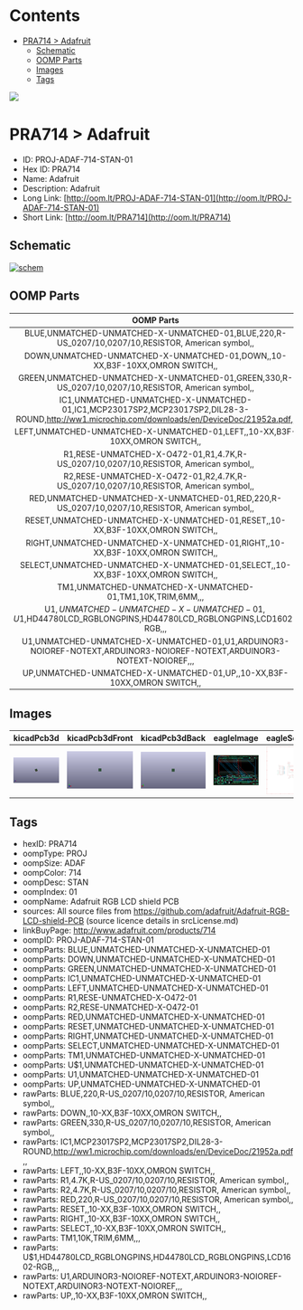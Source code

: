 



Contents
========

* [PRA714 > Adafruit](#pra714--adafruit)
	* [Schematic](#schematic)
	* [OOMP Parts](#oomp-parts)
	* [Images](#images)
	* [Tags](#tags)
  
![][im]
# PRA714 > Adafruit

- ID: PROJ-ADAF-714-STAN-01
- Hex ID: PRA714
- Name: Adafruit
- Description: Adafruit
- Long Link: [http://oom.lt/PROJ-ADAF-714-STAN-01](http://oom.lt/PROJ-ADAF-714-STAN-01)
- Short Link: [http://oom.lt/PRA714](http://oom.lt/PRA714)

## Schematic
  
[![schem](eagleSchemImage.png)](eagleSchemImage.png)
## OOMP Parts
  

|OOMP Parts|
| :---: |
|BLUE,UNMATCHED-UNMATCHED-X-UNMATCHED-01,BLUE,220,R-US_0207/10,0207/10,RESISTOR, American symbol,,|
|DOWN,UNMATCHED-UNMATCHED-X-UNMATCHED-01,DOWN,,10-XX,B3F-10XX,OMRON SWITCH,,|
|GREEN,UNMATCHED-UNMATCHED-X-UNMATCHED-01,GREEN,330,R-US_0207/10,0207/10,RESISTOR, American symbol,,|
|IC1,UNMATCHED-UNMATCHED-X-UNMATCHED-01,IC1,MCP23017SP2,MCP23017SP2,DIL28-3-ROUND,http://ww1.microchip.com/downloads/en/DeviceDoc/21952a.pdf,,|
|LEFT,UNMATCHED-UNMATCHED-X-UNMATCHED-01,LEFT,,10-XX,B3F-10XX,OMRON SWITCH,,|
|R1,RESE-UNMATCHED-X-O472-01,R1,4.7K,R-US_0207/10,0207/10,RESISTOR, American symbol,,|
|R2,RESE-UNMATCHED-X-O472-01,R2,4.7K,R-US_0207/10,0207/10,RESISTOR, American symbol,,|
|RED,UNMATCHED-UNMATCHED-X-UNMATCHED-01,RED,220,R-US_0207/10,0207/10,RESISTOR, American symbol,,|
|RESET,UNMATCHED-UNMATCHED-X-UNMATCHED-01,RESET,,10-XX,B3F-10XX,OMRON SWITCH,,|
|RIGHT,UNMATCHED-UNMATCHED-X-UNMATCHED-01,RIGHT,,10-XX,B3F-10XX,OMRON SWITCH,,|
|SELECT,UNMATCHED-UNMATCHED-X-UNMATCHED-01,SELECT,,10-XX,B3F-10XX,OMRON SWITCH,,|
|TM1,UNMATCHED-UNMATCHED-X-UNMATCHED-01,TM1,10K,TRIM,6MM,,,|
|U$1,UNMATCHED-UNMATCHED-X-UNMATCHED-01,U$1,HD44780LCD_RGBLONGPINS,HD44780LCD_RGBLONGPINS,LCD1602-RGB,,,|
|U1,UNMATCHED-UNMATCHED-X-UNMATCHED-01,U1,ARDUINOR3-NOIOREF-NOTEXT,ARDUINOR3-NOIOREF-NOTEXT,ARDUINOR3-NOTEXT-NOIOREF,,,|
|UP,UNMATCHED-UNMATCHED-X-UNMATCHED-01,UP,,10-XX,B3F-10XX,OMRON SWITCH,,|

## Images
  
  

|kicadPcb3d|kicadPcb3dFront|kicadPcb3dBack|eagleImage|eagleSchemImage|
| :---: | :---: | :---: | :---: | :---: |
|[![kicadPcb3d](kicadPcb3d_140.png)](kicadPcb3d.png)|[![kicadPcb3dFront](kicadPcb3dFront_140.png)](kicadPcb3dFront.png)|[![kicadPcb3dBack](kicadPcb3dBack_140.png)](kicadPcb3dBack.png)|[![eagleImage](eagleImage_140.png)](eagleImage.png)|[![eagleSchemImage](eagleSchemImage_140.png)](eagleSchemImage.png)|

## Tags

- hexID: PRA714
- oompType: PROJ
- oompSize: ADAF
- oompColor: 714
- oompDesc: STAN
- oompIndex: 01
- oompName: Adafruit RGB LCD shield PCB
- sources: All source files from https://github.com/adafruit/Adafruit-RGB-LCD-shield-PCB (source licence details in srcLicense.md)
- linkBuyPage: http://www.adafruit.com/products/714
- oompID: PROJ-ADAF-714-STAN-01
- oompParts: BLUE,UNMATCHED-UNMATCHED-X-UNMATCHED-01
- oompParts: DOWN,UNMATCHED-UNMATCHED-X-UNMATCHED-01
- oompParts: GREEN,UNMATCHED-UNMATCHED-X-UNMATCHED-01
- oompParts: IC1,UNMATCHED-UNMATCHED-X-UNMATCHED-01
- oompParts: LEFT,UNMATCHED-UNMATCHED-X-UNMATCHED-01
- oompParts: R1,RESE-UNMATCHED-X-O472-01
- oompParts: R2,RESE-UNMATCHED-X-O472-01
- oompParts: RED,UNMATCHED-UNMATCHED-X-UNMATCHED-01
- oompParts: RESET,UNMATCHED-UNMATCHED-X-UNMATCHED-01
- oompParts: RIGHT,UNMATCHED-UNMATCHED-X-UNMATCHED-01
- oompParts: SELECT,UNMATCHED-UNMATCHED-X-UNMATCHED-01
- oompParts: TM1,UNMATCHED-UNMATCHED-X-UNMATCHED-01
- oompParts: U$1,UNMATCHED-UNMATCHED-X-UNMATCHED-01
- oompParts: U1,UNMATCHED-UNMATCHED-X-UNMATCHED-01
- oompParts: UP,UNMATCHED-UNMATCHED-X-UNMATCHED-01
- rawParts: BLUE,220,R-US_0207/10,0207/10,RESISTOR, American symbol,,
- rawParts: DOWN,,10-XX,B3F-10XX,OMRON SWITCH,,
- rawParts: GREEN,330,R-US_0207/10,0207/10,RESISTOR, American symbol,,
- rawParts: IC1,MCP23017SP2,MCP23017SP2,DIL28-3-ROUND,http://ww1.microchip.com/downloads/en/DeviceDoc/21952a.pdf,,
- rawParts: LEFT,,10-XX,B3F-10XX,OMRON SWITCH,,
- rawParts: R1,4.7K,R-US_0207/10,0207/10,RESISTOR, American symbol,,
- rawParts: R2,4.7K,R-US_0207/10,0207/10,RESISTOR, American symbol,,
- rawParts: RED,220,R-US_0207/10,0207/10,RESISTOR, American symbol,,
- rawParts: RESET,,10-XX,B3F-10XX,OMRON SWITCH,,
- rawParts: RIGHT,,10-XX,B3F-10XX,OMRON SWITCH,,
- rawParts: SELECT,,10-XX,B3F-10XX,OMRON SWITCH,,
- rawParts: TM1,10K,TRIM,6MM,,,
- rawParts: U$1,HD44780LCD_RGBLONGPINS,HD44780LCD_RGBLONGPINS,LCD1602-RGB,,,
- rawParts: U1,ARDUINOR3-NOIOREF-NOTEXT,ARDUINOR3-NOIOREF-NOTEXT,ARDUINOR3-NOTEXT-NOIOREF,,,
- rawParts: UP,,10-XX,B3F-10XX,OMRON SWITCH,,



[im]: kicadPcb3d_450.png
